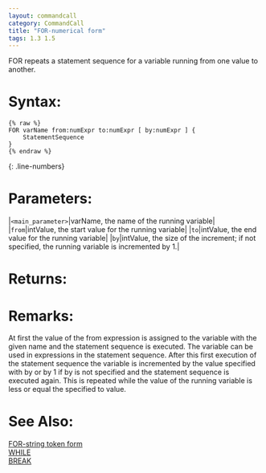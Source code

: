 ```yaml
---
layout: commandcall
category: CommandCall
title: "FOR-numerical form"
tags: 1.3 1.5
---
```


FOR repeats a statement sequence for a variable running from one value to another.

# Syntax:  

```adoscript
{% raw %}
FOR varName from:numExpr to:numExpr [ by:numExpr ] { 
	StatementSequence 
}
{% endraw %}
```
{: .line-numbers}

# Parameters:

|`<main_parameter>`|varName, the name of the running variable|
|`from`|intValue, the start value for the running variable|
|`to`|intValue, the end value for the running variable|
|`by`|intValue, the size of the increment; if not specified, the running variable is incremented by 1.|

# Returns:



# Remarks:

At first the value of the from expression is assigned to the variable with the given name and the statement sequence is executed. The variable can be used in expressions in the statement sequence. After this first execution of the statement sequence the variable is incremented by the value specified with by or by 1 if by is not specified and the statement sequence is executed again. This is repeated while the value of the running variable is less or equal the specified to value.

# See Also:

[FOR-string token form](for-string_token_form.html "FOR-string token form")  
[WHILE](while.html "WHILE")  
[BREAK](break.html "BREAK")  


